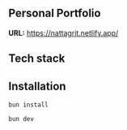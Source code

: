 ## Personal Portfolio
**URL:** https://nattagrit.netlify.app/

## Tech stack

## Installation
```console
bun install
```
```console
bun dev
```

